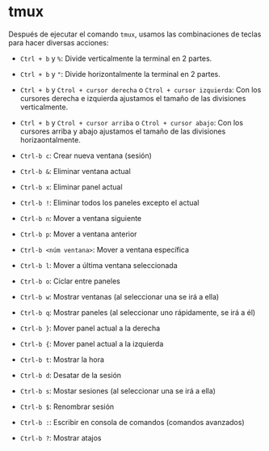 # tmux

Después de ejecutar el comando `tmux`, usamos las combinaciones de teclas para hacer diversas acciones:

* `Ctrl + b` y `%`: Divide verticalmente la terminal en 2 partes.
* `Ctrl + b` y `"`: Divide horizontalmente la terminal en 2 partes.

* `Ctrl + b` y `Ctrol + cursor derecha` o `Ctrol + cursor izquierda`: Con los cursores derecha e izquierda ajustamos el tamaño de las divisiones verticalmente.
* `Ctrl + b` y `Ctrol + cursor arriba` o `Ctrol + cursor abajo`: Con los cursores arriba y abajo ajustamos el tamaño de las divisiones horizaontalmente.

* `Ctrl-b c`: Crear nueva ventana (sesión)
* `Ctrl-b &`: Eliminar ventana actual
* `Ctrl-b x`: Eliminar panel actual
* `Ctrl-b !`: Eliminar todos los paneles excepto el actual

* `Ctrl-b n`: Mover a ventana siguiente
* `Ctrl-b p`: Mover a ventana anterior
* `Ctrl-b <núm ventana>`: Mover a ventana específica
* `Ctrl-b l`: Mover a última ventana seleccionada
* `Ctrl-b o`: Ciclar entre paneles
* `Ctrl-b w`: Mostrar ventanas (al seleccionar una se irá a ella)
* `Ctrl-b q`: Mostrar paneles (al seleccionar uno rápidamente, se irá a él)
* `Ctrl-b }`: Mover panel actual a la derecha
* `Ctrl-b {`: Mover panel actual a la izquierda


* `Ctrl-b t`: Mostrar la hora
* `Ctrl-b d`: Desatar de la sesión
* `Ctrl-b s`: Mostar sesiones (al seleccionar una se irá a ella)
* `Ctrl-b $`: Renombrar sesión
* `Ctrl-b :`: Escribir en consola de comandos (comandos avanzados)
* `Ctrl-b ?`: Mostrar atajos



